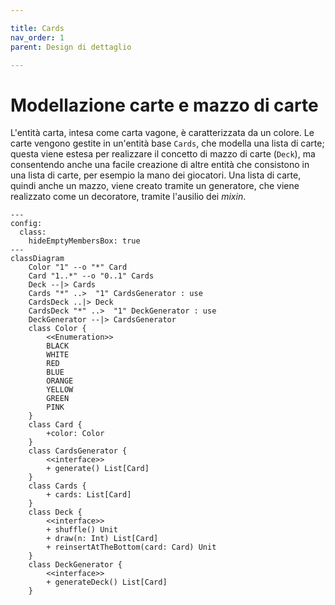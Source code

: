 ```yaml
---

title: Cards
nav_order: 1
parent: Design di dettaglio

---
```


# Modellazione carte e mazzo di carte

L'entità carta, intesa come carta vagone, è caratterizzata da un colore. Le carte vengono gestite in un'entità base `Cards`,
che modella una lista di carte; questa viene estesa per realizzare il concetto di mazzo di carte (`Deck`), ma consentendo
anche una facile creazione di altre entità che consistono in una lista di carte, per esempio la mano dei giocatori.
Una lista di carte, quindi anche un mazzo, viene creato tramite un generatore, che viene realizzato come un decoratore,
tramite l'ausilio dei _mixin_.

```mermaid
---
config:
  class:
    hideEmptyMembersBox: true
---
classDiagram
    Color "1" --o "*" Card
    Card "1..*" --o "0..1" Cards
    Deck --|> Cards
    Cards "*" ..>  "1" CardsGenerator : use
    CardsDeck ..|> Deck
    CardsDeck "*" ..>  "1" DeckGenerator : use
    DeckGenerator --|> CardsGenerator
    class Color {
        <<Enumeration>>
        BLACK
        WHITE
        RED
        BLUE
        ORANGE
        YELLOW
        GREEN
        PINK
    }
    class Card {
        +color: Color
    }
    class CardsGenerator {
        <<interface>>
        + generate() List[Card]
    }
    class Cards {
        + cards: List[Card]
    }
    class Deck {
        <<interface>>
        + shuffle() Unit
        + draw(n: Int) List[Card]
        + reinsertAtTheBottom(card: Card) Unit
    }
    class DeckGenerator {
        <<interface>>
        + generateDeck() List[Card]
    }
```